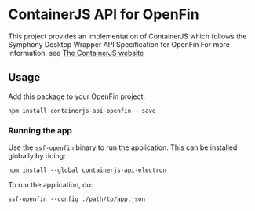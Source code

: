 # ContainerJS API for OpenFin

This project provides an implementation of ContainerJS which follows the Symphony Desktop Wrapper API Specification for OpenFin
For more information, see [The ContainerJS website](https://symphonyoss.github.io/ContainerJS/)

## Usage

Add this package to your OpenFin project:

```
npm install containerjs-api-openfin --save
```

### Running the app

Use the `ssf-openfin` binary to run the application. This can be installed globally by doing:

```
npm install --global containerjs-api-electron
```

To run the application, do:

```
ssf-openfin --config ./path/to/app.json
```

